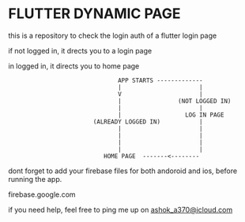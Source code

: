 # FLUTTER DYNAMIC PAGE

this is a repository to check the login auth of a flutter login page

if not logged in, it drects you to a login page

in logged in, it directs you to home page


                                   APP STARTS ------------- 
                                   |                      |
                                   V                      |
                                   |                (NOT LOGGED IN)
                                   |                      |
                                   |                  LOG IN PAGE
                            (ALREADY LOGGED IN)           |
                                   |                      |
                                   |                      |
                                   |                      |
                                   |                      |
                               HOME PAGE  -------<--------


dont forget to add your firebase files for both andoroid and ios, before running the app.

firebase.google.com

if you need help, feel free to ping me up on ashok_a370@icloud.com
